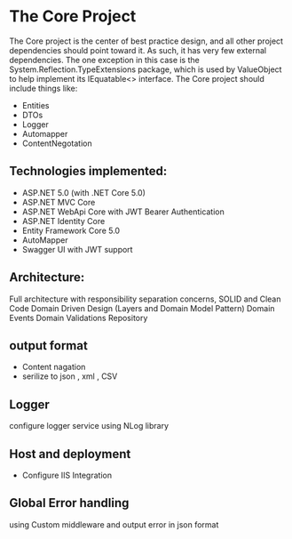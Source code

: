 
# The Core Project
The Core project is the center of best practice design,
 and all other project dependencies should point toward it. 
 As such, it has very few external dependencies.
The one exception in this case is the System.Reflection.TypeExtensions package,
 which is used by ValueObject to help implement 
 its IEquatable<> interface.
 The Core project should include things like:

* Entities
* DTOs
* Logger
* Automapper
* ContentNegotation

## Technologies implemented:
* ASP.NET 5.0 (with .NET Core 5.0)
* ASP.NET MVC Core
* ASP.NET WebApi Core with JWT Bearer Authentication
* ASP.NET Identity Core
* Entity Framework Core 5.0
* AutoMapper
* Swagger UI with JWT support


## Architecture:
Full architecture with responsibility separation concerns, SOLID and Clean Code
Domain Driven Design (Layers and Domain Model Pattern)
Domain Events
Domain Validations
Repository



 ## output format 
 * Content nagation 
 * serilize to json , xml , CSV 

 ## Logger
 configure logger service using NLog library

 ## Host and deployment 
 * Configure IIS Integration 

 ## Global Error handling 
 using Custom middleware and output error in json format 
